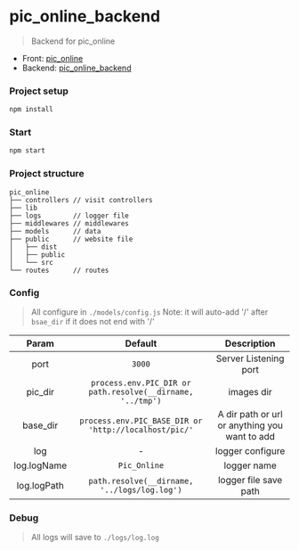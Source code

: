 # pic_online_backend
> Backend for pic_online  

* Front: [pic_online](https://github.com/IITII/pic_online)
* Backend: [pic_online_backend](https://github.com/IITII/pic_online_backend)

### Project setup
```bash
npm install
```

### Start
```bash
npm start
```

### Project structure

```
pic_online
├── controllers // visit controllers
├── lib         
├── logs        // logger file
├── middlewares // middlewares
├── models      // data
├── public      // website file
│   ├── dist
│   ├── public
│   └── src
└── routes      // routes
```

### Config

> All configure in `./models/config.js` 
> Note: it will auto-add '/' after `bsae_dir` if it does not end with '/'  

|    Param    |                          Default                           |                  Description                  |
| :---------: | :--------------------------------------------------------: | :-------------------------------------------: |
|    port     |                           `3000`                           |             Server Listening port             |
|   pic_dir   | `process.env.PIC_DIR or path.resolve(__dirname, '../tmp')` |                  images dir                   |
|  base_dir   |   `process.env.PIC_BASE_DIR or 'http://localhost/pic/'`    | A dir path or url or anything you want to add |
|     log     |                             -                              |               logger configure                |
| log.logName |                        `Pic_Online`                        |                  logger name                  |
| log.logPath |        `path.resolve(__dirname, '../logs/log.log')`        |             logger file save path             |
    

### Debug

> All logs will save to `./logs/log.log`  
